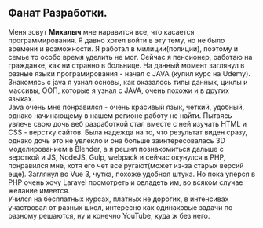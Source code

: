 ## Фанат Разработки.

Меня зовут **Михалыч** мне наравится все, что касается программирования.
Я давно хотел войти в эту тему, но не было времени и возможности. Я работал в милиции(полиции), поэтому и семье то особо время уделить не мог. Сейчас я пенсионер, работаю на гражданке, как ни странно в больнице. На данный момент заглянул в разные языки програмирования - начал с JAVA (купил курс на Udemy). Знакомясь с java я узнал основы, как оказалось типы данных, циклы и массивы, ООП, которые я узнал с JAVA, очень похожи и в других языках.  
  Java очень мне понравился - очень красивый язык, четкий, удобный, однако начинающему в нашем регионе работу не найти. 
Пытаясь увлечь свою дочь веб разработкой стал вместе с ней изучать HTML и CSS - верстку сайтов. Была надежда на то, что результат виден сразу, однако дочь это не увлекло и она больше заинтересовалась 3D моделированием в Blender, а я решил познакомиться дальше с версткой и JS, NodeJS, Gulp, webpack и сейчас окунулся в PHP, понравился мне, хотя его чет все ругают(может из-за старых версий еще). Заглянул во Vue 3, чутка, похоже удобноя штука. Но пока уперся в PHP очень хочу Laravel посмотреть и овладеть им, во всяком случае желание имеется.      
  Учился на бесплатных курсах, платных не дорогих, в интенсивах участвовал от разных школ, интересно как одинаковые задачи по разному решаются, ну и конечно YouTube, куда ж без него.


<!--
**Michalicch/michalicch** is a ✨ _special_ ✨ repository because its `README.md` (this file) appears on your GitHub profile.

- 🔭 I’m currently working on ... I work in another field.
- 🌱 I’m currently learning ... self-study.
- 📫 How to reach me: ... @SMihalch
-->
